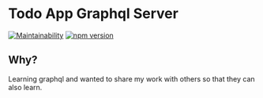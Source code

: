 Todo App Graphql Server
========

[![Maintainability](https://api.codeclimate.com/v1/badges/3e65fc438a7ce556f84e/maintainability)](https://codeclimate.com/github/hkd987/facer-backend/maintainability)  [![npm version](https://badge.fury.io/js/npm.svg)](https://badge.fury.io/js/npm)

## Why?

Learning graphql and wanted to share my work with others so that they can also learn. 

